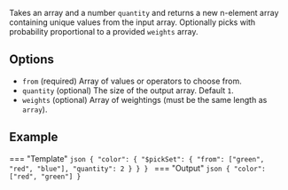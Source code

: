 Takes an array and a number `quantity` and returns a new n-element array containing unique values from the input array.
Optionally picks with probability proportional to a provided `weights` array.

## Options

- `from` (required) Array of values or operators to choose from.
- `quantity` (optional) The size of the output array. Default `1`.
- `weights` (optional) Array of weightings (must be the same length as `array`).

## Example

=== "Template"
    ```json
    {
        "color": {
            "$pickSet": {
                "from": ["green", "red", "blue"],
                "quantity": 2
            }
        }
    }
    ```
=== "Output"
    ```json
    {
        "color": ["red", "green"]
    }
    ```